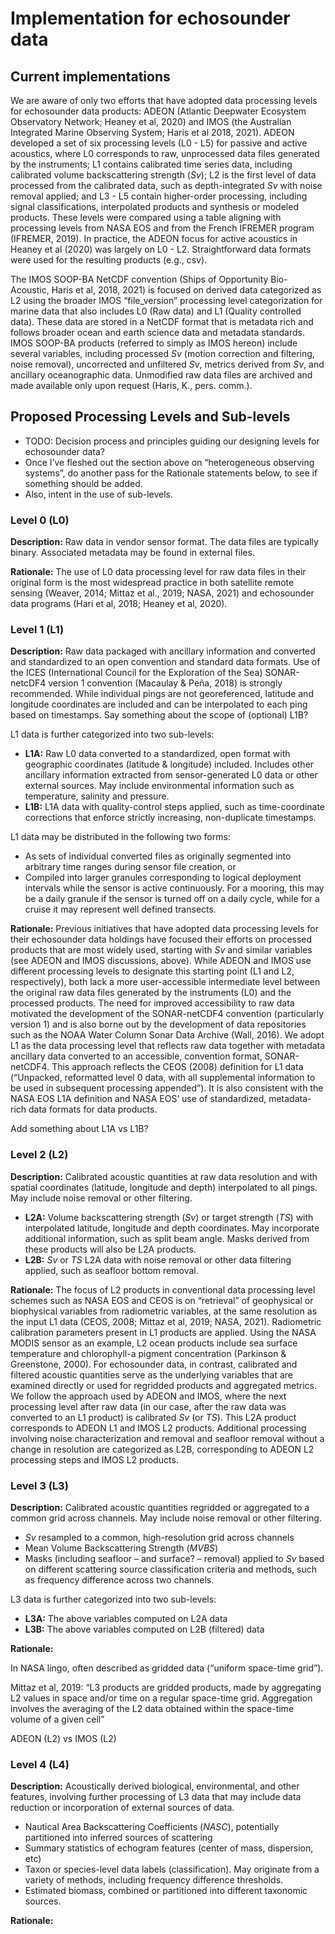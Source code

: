 # Implementation for echosounder data

## Current implementations

We are aware of only two efforts that have adopted data processing levels for echosounder data products: ADEON (Atlantic Deepwater Ecosystem Observatory Network; Heaney et al, 2020) and IMOS (the Australian Integrated Marine Observing System; Haris et al 2018, 2021). ADEON developed a set of six processing levels (L0 - L5) for passive and active acoustics, where L0 corresponds to raw, unprocessed data files generated by the instruments; L1 contains calibrated time series data, including calibrated volume backscattering strength (_Sv_); L2 is the first level of data processed from the calibrated data, such as depth-integrated _Sv_ with noise removal applied; and L3 - L5 contain higher-order processing, including signal classifications, interpolated products and synthesis or modeled products. These levels were compared using a table aligning with processing levels from NASA EOS and from the French IFREMER program (IFREMER, 2019). In practice, the ADEON focus for active acoustics in Heaney et al (2020) was largely on L0 - L2. Straightforward data formats were used for the resulting products (e.g., csv).

The IMOS SOOP-BA NetCDF convention (Ships of Opportunity Bio-Acoustic, Haris et al, 2018, 2021) is focused on derived data categorized as L2 using the broader IMOS “file_version” processing level categorization for marine data that also includes L0 (Raw data) and L1 (Quality controlled data). These data are stored in a NetCDF format that is metadata rich and follows broader ocean and earth science data and metadata standards. IMOS SOOP-BA products (referred to simply as IMOS hereon) include several variables, including processed _Sv_ (motion correction and filtering, noise removal), uncorrected and unfiltered _Sv_, metrics derived from _Sv_, and ancillary oceanographic data. Unmodified raw data files are archived and made available only upon request (Haris, K., pers. comm.).


## Proposed Processing Levels and Sub-levels

- TODO: Decision process and principles guiding our designing levels for echosounder data?
- Once I’ve fleshed out the section above on “heterogeneous observing systems”, do another pass for the Rationale statements below, to see if something should be added.
- Also, intent in the use of sub-levels.


### Level 0 (L0)

**Description:** Raw data in vendor sensor format. The data files are typically binary. Associated metadata may be found in external files.

**Rationale:** The use of L0 data processing level for raw data files in their original form is the most widespread practice in both satellite remote sensing (Weaver, 2014; Mittaz et al., 2019; NASA, 2021) and echosounder data programs (Hari et al, 2018; Heaney et al, 2020).


### Level 1 (L1)

**Description:** Raw data packaged with ancillary information and converted and standardized to an open convention and standard data formats. Use of the ICES (International Council for the Exploration of the Sea) SONAR-netcDF4 version 1 convention (Macaulay & Peña, 2018) is strongly recommended. While individual pings are not georeferenced, latitude and longitude coordinates are included and can be interpolated to each ping based on timestamps. Say something about the scope of (optional) L1B?

L1 data is further categorized into two sub-levels:

- **L1A:** Raw L0 data converted to a standardized, open format with geographic coordinates (latitude & longitude) included. Includes other ancillary information extracted from sensor-generated L0 data or other external sources. May include environmental information such as temperature, salinity and pressure. 
- **L1B:** L1A data with quality-control steps applied, such as time-coordinate corrections that enforce strictly increasing, non-duplicate timestamps.

L1 data may be distributed in the following two forms:

- As sets of individual converted files as originally segmented into arbitrary time ranges during sensor file creation, or
- Compiled into larger granules corresponding to logical deployment intervals while the sensor is active continuously. For a mooring, this may be a daily granule if the sensor is turned off on a daily cycle, while for a cruise it may represent well defined transects.

**Rationale:** Previous initiatives that have adopted data processing levels for their echosounder data holdings have focused their efforts on processed products that are most widely used, starting with _Sv_ and similar variables (see ADEON and IMOS discussions, above). While ADEON and IMOS use different processing levels to designate this starting point (L1 and L2, respectively), both lack a more user-accessible intermediate level between the original raw data files generated by the instruments (L0) and the processed products. The need for improved accessibility to raw data motivated the development of the SONAR-netCDF4 convention (particularly version 1) and is also borne out by the development of data repositories such as the NOAA Water Column Sonar Data Archive (Wall, 2016). We adopt L1 as the data processing level that reflects raw data together with metadata ancillary data converted to an accessible, convention format, SONAR-netCDF4. This approach reflects the CEOS (2008) definition for L1 data (“Unpacked, reformatted level 0 data, with all supplemental information to be used in subsequent processing appended”). It is also consistent with the NASA EOS L1A definition and NASA EOS’ use of standardized, metadata-rich data formats for data products.

Add something about L1A vs L1B?


### Level 2 (L2)

**Description:** Calibrated acoustic quantities at raw data resolution and with spatial coordinates (latitude, longitude and depth) interpolated to all pings. May include noise removal or other filtering.

- **L2A:** Volume backscattering strength (_Sv_) or target strength (_TS_) with interpolated latitude, longitude and depth coordinates. May incorporate additional information, such as split beam angle. Masks derived from these products will also be L2A products.
- **L2B:** _Sv_ or _TS_ L2A data with noise removal or other data filtering applied, such as seafloor bottom removal.

**Rationale:** The focus of L2 products in conventional data processing level schemes such as NASA EOS and CEOS is on “retrieval” of geophysical or biophysical variables from radiometric variables, at the same resolution as the input L1 data (CEOS, 2008; Mittaz et al, 2019; NASA, 2021). Radiometric calibration parameters present in L1 products are applied. Using the NASA MODIS sensor as an example, L2 ocean products include sea surface temperature and chlorophyll-a pigment concentration (Parkinson & Greenstone, 2000). For echosounder data, in contrast, calibrated and filtered acoustic quantities serve as the underlying variables that are examined directly or used for regridded products and aggregated metrics. We follow the approach used by ADEON and IMOS, where the next processing level after raw data (in our case, after the raw data was converted to an L1 product) is calibrated _Sv_ (or _TS_). This L2A product corresponds to ADEON L1 and IMOS L2 products. Additional processing involving noise characterization and removal and seafloor removal without a change in resolution are categorized as L2B, corresponding to ADEON L2 processing steps and IMOS L2 products.


### Level 3 (L3)

**Description:** Calibrated acoustic quantities regridded or aggregated to a common grid across channels. May include noise removal or other filtering.

- _Sv_ resampled to a common, high-resolution grid across channels
- Mean Volume Backscattering Strength (_MVBS_)
- Masks (including seafloor – and surface? – removal) applied to _Sv_ based on different scattering source classification criteria and methods, such as frequency difference across two channels.

L3 data is further categorized into two sub-levels:

- **L3A:** The above variables computed on L2A data
- **L3B:** The above variables computed on L2B (filtered) data

**Rationale:** 

In NASA lingo, often described as gridded data (“uniform space-time grid”).

Mittaz et al, 2019: “L3 products are gridded products, made by aggregating L2 values in space and/or time on a regular space-time grid. Aggregation involves the averaging of the L2 data obtained within the space-time volume of a given cell”

ADEON (L2) vs IMOS (L2)


### Level 4 (L4)

**Description:** Acoustically derived biological, environmental, and other features, involving further processing of L3 data that may include data reduction or incorporation of external sources of data.

- Nautical Area Backscattering Coefficients (_NASC_), potentially partitioned into inferred sources of scattering
- Summary statistics of echogram features (center of mass, dispersion, etc)
- Taxon or species-level data labels (classification). May originate from a variety of methods, including frequency difference thresholds.
- Estimated biomass, combined or partitioned into different taxonomic sources.

**Rationale:**
